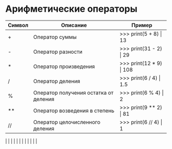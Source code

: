 ﻿Арифметические операторы
=========================

| Символ | Описание | Пример |
|--------|----------|--------|
| + |	Оператор суммы | >>> print(5 + 8) \| 13|
| - | Оператор разности | >>> print(31 - 2) \| 29 |
| * | Оператор произведения | >>> print(12 * 9) \| 108 |
| / | Оператор деления | >>> print(6 / 4) \| 1.5 |
| % | Оператор получения остатка от деления | >>> print(6 % 4) \| 2 |
| ** | Оператор возведения в степень | >>> print(9 ** 2) \| 81 |
| // | Оператор целочисленного деления | >>> print(6 // 4) \| 1 |


|  |  |  |
|  |  |  |
|  |  |  |
